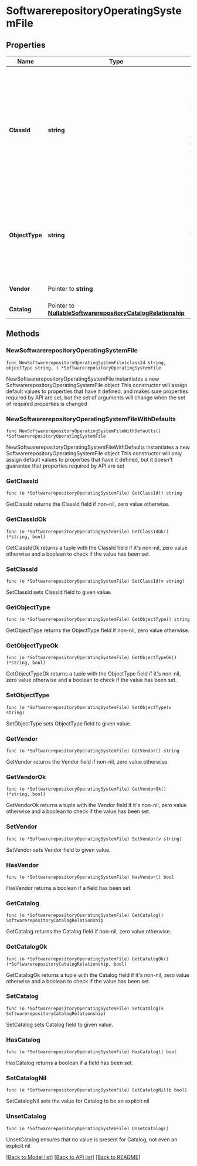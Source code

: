 # SoftwarerepositoryOperatingSystemFile

## Properties

Name | Type | Description | Notes
------------ | ------------- | ------------- | -------------
**ClassId** | **string** | The fully-qualified name of the instantiated, concrete type. This property is used as a discriminator to identify the type of the payload when marshaling and unmarshaling data. | [default to "softwarerepository.OperatingSystemFile"]
**ObjectType** | **string** | The fully-qualified name of the instantiated, concrete type. The value should be the same as the &#39;ClassId&#39; property. | [default to "softwarerepository.OperatingSystemFile"]
**Vendor** | Pointer to **string** | The vendor or publisher of this file. | [optional] 
**Catalog** | Pointer to [**NullableSoftwarerepositoryCatalogRelationship**](SoftwarerepositoryCatalogRelationship.md) |  | [optional] 

## Methods

### NewSoftwarerepositoryOperatingSystemFile

`func NewSoftwarerepositoryOperatingSystemFile(classId string, objectType string, ) *SoftwarerepositoryOperatingSystemFile`

NewSoftwarerepositoryOperatingSystemFile instantiates a new SoftwarerepositoryOperatingSystemFile object
This constructor will assign default values to properties that have it defined,
and makes sure properties required by API are set, but the set of arguments
will change when the set of required properties is changed

### NewSoftwarerepositoryOperatingSystemFileWithDefaults

`func NewSoftwarerepositoryOperatingSystemFileWithDefaults() *SoftwarerepositoryOperatingSystemFile`

NewSoftwarerepositoryOperatingSystemFileWithDefaults instantiates a new SoftwarerepositoryOperatingSystemFile object
This constructor will only assign default values to properties that have it defined,
but it doesn't guarantee that properties required by API are set

### GetClassId

`func (o *SoftwarerepositoryOperatingSystemFile) GetClassId() string`

GetClassId returns the ClassId field if non-nil, zero value otherwise.

### GetClassIdOk

`func (o *SoftwarerepositoryOperatingSystemFile) GetClassIdOk() (*string, bool)`

GetClassIdOk returns a tuple with the ClassId field if it's non-nil, zero value otherwise
and a boolean to check if the value has been set.

### SetClassId

`func (o *SoftwarerepositoryOperatingSystemFile) SetClassId(v string)`

SetClassId sets ClassId field to given value.


### GetObjectType

`func (o *SoftwarerepositoryOperatingSystemFile) GetObjectType() string`

GetObjectType returns the ObjectType field if non-nil, zero value otherwise.

### GetObjectTypeOk

`func (o *SoftwarerepositoryOperatingSystemFile) GetObjectTypeOk() (*string, bool)`

GetObjectTypeOk returns a tuple with the ObjectType field if it's non-nil, zero value otherwise
and a boolean to check if the value has been set.

### SetObjectType

`func (o *SoftwarerepositoryOperatingSystemFile) SetObjectType(v string)`

SetObjectType sets ObjectType field to given value.


### GetVendor

`func (o *SoftwarerepositoryOperatingSystemFile) GetVendor() string`

GetVendor returns the Vendor field if non-nil, zero value otherwise.

### GetVendorOk

`func (o *SoftwarerepositoryOperatingSystemFile) GetVendorOk() (*string, bool)`

GetVendorOk returns a tuple with the Vendor field if it's non-nil, zero value otherwise
and a boolean to check if the value has been set.

### SetVendor

`func (o *SoftwarerepositoryOperatingSystemFile) SetVendor(v string)`

SetVendor sets Vendor field to given value.

### HasVendor

`func (o *SoftwarerepositoryOperatingSystemFile) HasVendor() bool`

HasVendor returns a boolean if a field has been set.

### GetCatalog

`func (o *SoftwarerepositoryOperatingSystemFile) GetCatalog() SoftwarerepositoryCatalogRelationship`

GetCatalog returns the Catalog field if non-nil, zero value otherwise.

### GetCatalogOk

`func (o *SoftwarerepositoryOperatingSystemFile) GetCatalogOk() (*SoftwarerepositoryCatalogRelationship, bool)`

GetCatalogOk returns a tuple with the Catalog field if it's non-nil, zero value otherwise
and a boolean to check if the value has been set.

### SetCatalog

`func (o *SoftwarerepositoryOperatingSystemFile) SetCatalog(v SoftwarerepositoryCatalogRelationship)`

SetCatalog sets Catalog field to given value.

### HasCatalog

`func (o *SoftwarerepositoryOperatingSystemFile) HasCatalog() bool`

HasCatalog returns a boolean if a field has been set.

### SetCatalogNil

`func (o *SoftwarerepositoryOperatingSystemFile) SetCatalogNil(b bool)`

 SetCatalogNil sets the value for Catalog to be an explicit nil

### UnsetCatalog
`func (o *SoftwarerepositoryOperatingSystemFile) UnsetCatalog()`

UnsetCatalog ensures that no value is present for Catalog, not even an explicit nil

[[Back to Model list]](../README.md#documentation-for-models) [[Back to API list]](../README.md#documentation-for-api-endpoints) [[Back to README]](../README.md)


